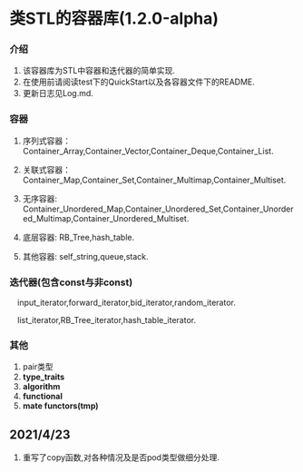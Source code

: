 # 类STL的容器库(**1.2.0-alpha**)

### 介绍
1. 该容器库为STL中容器和迭代器的简单实现.
2. 在使用前请阅读test下的QuickStart以及各容器文件下的README.
3. 更新日志见Log.md.



### 容器
1. 序列式容器：Container_Array,Container_Vector,Container_Deque,Container_List.
    
2. 关联式容器：Container_Map,Container_Set,Container_Multimap,Container_Multiset.

3. 无序容器: Container_Unordered_Map,Container_Unordered_Set,Container_Unordered_Multimap,Container_Unordered_Multiset.

4. 底层容器: RB_Tree,hash_table.

5. 其他容器: self_string,queue,stack.


### 迭代器(包含const与非const)
&emsp;input_iterator,forward_iterator,bid_iterator,random_iterator. 

&emsp;list_iterator,RB_Tree_iterator,hash_table_iterator.

### 其他
1. pair类型
2. **type_traits**
3. **algorithm**
4. **functional**
5. **mate functors(tmp)**


## 2021/4/23
1. 重写了copy函数,对各种情况及是否pod类型做细分处理.